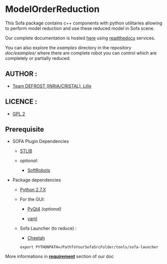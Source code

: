 # ModelOrderReduction

This Sofa package contains c++ components with python utilitaries allowing
to perform model reduction and use these reduced model in Sofa scene.

Our complete documentation is hosted [here](https://modelorderreduction.readthedocs.io/en/latest/index.html) using [readthedocs](https://readthedocs.org/) services.

You can also explore the *examples* directory in the repository *doc/examples/* where there are complete robot you can control which are completely or partially reduced.

## AUTHOR :

 - [Team DEFROST (INRIA/CRISTAL), Lille](https://team.inria.fr/defrost/)


## LICENCE :

 - [GPL 2](LICENSE)

## Prerequisite

- SOFA Plugin Dependencies

	- [STLIB](https://github.com/SofaDefrost/STLIB)


	- *optional:*

	 	- [SoftRobots](https://github.com/SofaDefrost/SoftRobots)

- Package dependencies

	- [Python 2.7.X](https://www.python.org/downloads/)

	- For the GUI:

		- [PyQt4](https://wiki.python.org/moin/PyQt) *(optional)*

		- [yaml](https://pypi.org/project/PyYAML/)

	- Sofa Launcher (to reduce) :

		- [Cheetah](http://cheetahtemplate.org/)

		```
		export PYTHONPATH=/PathToYourSofaSrcFolder/tools/sofa-launcher
		```

More informations in **[requirement](https://modelorderreduction.readthedocs.io/en/latest/usage/install/requirement.html)** section of our doc
